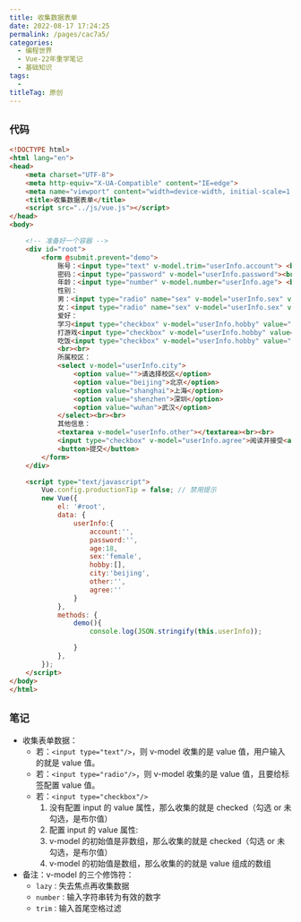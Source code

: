 ```yaml
---
title: 收集数据表单
date: 2022-08-17 17:24:25
permalink: /pages/cac7a5/
categories:
  - 编程世界
  - Vue-22年重学笔记
  - 基础知识
tags:
  -
titleTag: 原创
---
```


## ` 代码 `

```html
<!DOCTYPE html>
<html lang="en">
<head>
    <meta charset="UTF-8">
    <meta http-equiv="X-UA-Compatible" content="IE=edge">
    <meta name="viewport" content="width=device-width, initial-scale=1.0">
    <title>收集数据表单</title>
    <script src="../js/vue.js"></script>
</head>
<body>

    <!-- 准备好一个容器 -->
    <div id="root">
        <form @submit.prevent="demo">
            账号：<input type="text" v-model.trim="userInfo.account"> <br><br>
            密码：<input type="password" v-model="userInfo.password"><br><br>
            年龄：<input type="number" v-model.number="userInfo.age"> <br><br>
            性别：
            男：<input type="radio" name="sex" v-model="userInfo.sex" value="male">
            女：<input type="radio" name="sex" v-model="userInfo.sex" value="female"> <br><br>
            爱好：
            学习<input type="checkbox" v-model="userInfo.hobby" value="study">
            打游戏<input type="checkbox" v-model="userInfo.hobby" value="game">
            吃饭<input type="checkbox" v-model="userInfo.hobby" value="eat">
            <br><br>
            所属校区：
            <select v-model="userInfo.city">
                <option value="">请选择校区</option>
                <option value="beijing">北京</option>
                <option value="shanghai">上海</option>
                <option value="shenzhen">深圳</option>
                <option value="wuhan">武汉</option>
            </select><br><br>
            其他信息：
            <textarea v-model="userInfo.other"></textarea><br><br>
            <input type="checkbox" v-model="userInfo.agree">阅读并接受<a href="http://eryajf.net">《用户协议》</a><br><br>
            <button>提交</button>
        </form>
    </div>

    <script type="text/javascript">
        Vue.config.productionTip = false; // 禁用提示
        new Vue({
            el: '#root',
            data: {
                userInfo:{
                    account:'',
                    password:'',
                    age:18,
                    sex:'female',
                    hobby:[],
                    city:'beijing',
                    other:'',
                    agree:''
                }
            },
            methods: {
                demo(){
                    console.log(JSON.stringify(this.userInfo));

                }
            },
        });
    </script>
</body>
</html>
```

## ` 笔记 `

- 收集表单数据：
  - 若：`<input type="text"/>`，则 v-model 收集的是 value 值，用户输入的就是 value 值。
  - 若：`<input type="radio"/>`，则 v-model 收集的是 value 值，且要给标签配置 value 值。
  - 若：`<input type="checkbox"/>`
    1.  没有配置 input 的 value 属性，那么收集的就是 checked（勾选 or 未勾选，是布尔值）
    2.  配置 input 的 value 属性:
       1.  v-model 的初始值是非数组，那么收集的就是 checked（勾选 or 未勾选，是布尔值）
       2.  v-model 的初始值是数组，那么收集的的就是 value 组成的数组
- 备注：v-model 的三个修饰符：
  - `lazy：`失去焦点再收集数据
  - `number：`输入字符串转为有效的数字
  - `trim：`输入首尾空格过滤
